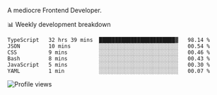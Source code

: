 A mediocre Frontend Developer.

📊 Weekly development breakdown
<!--START_SECTION:waka-->

```text
TypeScript   32 hrs 39 mins  ████████████████████████▓   98.14 %
JSON         10 mins         ░░░░░░░░░░░░░░░░░░░░░░░░░   00.54 %
CSS          9 mins          ░░░░░░░░░░░░░░░░░░░░░░░░░   00.46 %
Bash         8 mins          ░░░░░░░░░░░░░░░░░░░░░░░░░   00.43 %
JavaScript   5 mins          ░░░░░░░░░░░░░░░░░░░░░░░░░   00.30 %
YAML         1 min           ░░░░░░░░░░░░░░░░░░░░░░░░░   00.07 %
```

<!--END_SECTION:waka-->

<img src="https://gpvc.arturio.dev/iqbalfasri" alt="Profile views"/>
